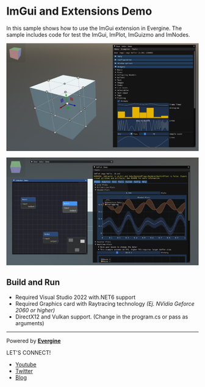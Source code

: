 # ImGui and Extensions Demo

In this sample shows how to use the ImGui extension in Evergine. The sample includes code for test the ImGui, ImPlot, ImGuizmo and ImNodes.

![Screenshot 01](Screenshots/image1.jpg)

![Screenshot 02](Screenshots/image2.jpg)

## Build and Run

- Required Visual Studio 2022 with.NET6 support
- Required Graphics card with Raytracing technology _(Ej. NVidia Geforce 2060 or higher)_
- DirectX12 and Vulkan support. (Change in the program.cs or pass as arguments)

----
Powered by **[Evergine](http://www.evergine.com)**

LET'S CONNECT!

- [Youtube](https://www.youtube.com/subscription_center?add_user=EvergineChannel)
- [Twitter](https://twitter.com/EvergineTeam)
- [Blog](http://geeks.ms/evergineteam/)
